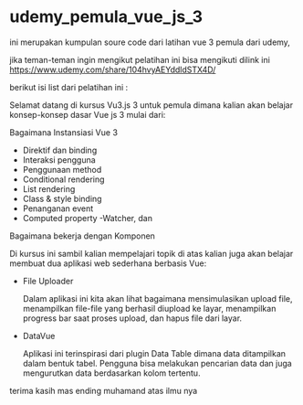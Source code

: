 # udemy_pemula_vue_js_3

ini merupakan kumpulan soure code dari latihan vue 3 pemula dari udemy,

jika teman-teman ingin mengikut pelatihan ini bisa mengikuti dilink ini https://www.udemy.com/share/104hvyAEYddldSTX4D/

berikut isi list dari pelatihan ini :

Selamat datang di kursus Vu3.js 3 untuk pemula dimana kalian akan belajar konsep-konsep dasar Vue js 3 mulai dari:

Bagaimana Instansiasi Vue 3

- Direktif dan binding
- Interaksi pengguna
- Penggunaan method
- Conditional rendering
- List rendering
- Class & style binding
- Penanganan event
- Computed property
-Watcher, dan

Bagaimana bekerja dengan Komponen

Di kursus ini sambil kalian mempelajari topik di atas kalian juga akan belajar membuat dua aplikasi web sederhana berbasis Vue:
- File Uploader

    Dalam aplikasi ini kita akan lihat bagaimana mensimulasikan upload file, menampilkan file-file yang berhasil diupload ke layar, menampilkan progress bar saat proses upload, dan hapus file dari layar.

- DataVue

    Aplikasi ini terinspirasi dari plugin Data Table dimana data ditampilkan dalam bentuk tabel. Pengguna bisa melakukan pencarian data dan juga mengurutkan data berdasarkan kolom tertentu.

terima kasih mas ending muhamand atas ilmu nya 
